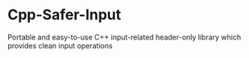 # Cpp-Safer-Input
Portable and easy-to-use C++ input-related header-only library which provides clean input operations
